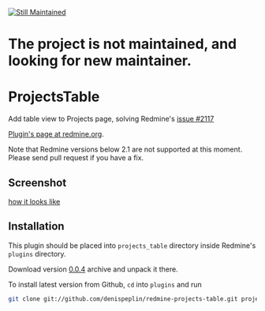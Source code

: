 [![Still Maintained](http://stillmaintained.com/denispeplin/redmine-projects-table.png)](http://stillmaintained.com/denispeplin/redmine-projects-table)

# The project is not maintained, and looking for new maintainer.

# ProjectsTable

Add table view to Projects page, solving Redmine's [issue #2117](http://www.redmine.org/issues/2117)

[Plugin's page at redmine.org](http://www.redmine.org/plugins/projects_table).

Note that Redmine versions below 2.1 are not supported at this moment. Please send pull request if you have a fix.

## Screenshot

[how it looks like](https://raw.github.com/wiki/denispeplin/redmine-projects-table/projects_table_0.0.2_1.png)

## Installation

This plugin should be placed into `projects_table` directory inside Redmine's
`plugins` directory.

Download version [0.0.4](http://www.redmine.org/attachments/download/8819/projects_table.zip)
archive and unpack it there.

To install latest version from Github, `cd` into `plugins` and run

```bash
git clone git://github.com/denispeplin/redmine-projects-table.git projects_table
```
